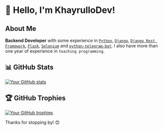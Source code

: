 # 👋 Hello, I'm KhayrulloDev!

## About Me
**Backend Developer** with some experience in [`Python`](http://python.org), [`Django`](https://djangoproject.com/), [`Django Rest Framework`](https://www.django-rest-framework.org/), [`Flask`](https://flask.palletsprojects.com/), [`Selenium`](https://selenium-python.readthedocs.io/) and [`python-telegram-bot`](https://python-telegram-bot.org/). I also have more than one year of experience in `teaching programming`.

## 📊 GitHub Stats
[![Your GitHub stats](https://github-readme-stats.vercel.app/api?username=KhayrulloDev&show_icons=true&theme=radical)](https://github.com/KhayrulloDev)

## 🏆 GitHub Trophies
[![Your GitHub trophies](https://github-profile-trophy.vercel.app/?username=KhayrulloDev&theme=dracula)](https://github.com/KhayrulloDev)

Thanks for stopping by! 😊
